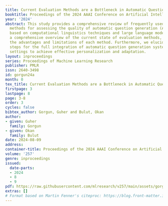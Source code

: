 ```yaml
---
title: Current Evaluation Methods are a Bottleneck in Automatic Question Generation
booktitle: Proceedings of the 2024 AAAI Conference on Artificial Intelligence
year: '2024'
abstract: This study provides a comprehensive review of frequently used evaluation
  methods for assessing the quality of automatic question generation (AQG) systems
  based on computational linguistics techniques and large language models. As we present
  a comprehensive overview of the current state of evaluation methods, we discuss
  the advantages and limitations of each method. Furthermore, we elucidate the next
  steps for the full integration of automatic question generation systems in educational
  settings to achieve effective personalization and adaptation.
layout: inproceedings
series: Proceedings of Machine Learning Research
publisher: PMLR
issn: 2640-3498
id: gorgun24a
month: 0
tex_title: Current Evaluation Methods are a Bottleneck in Automatic Question Generation
firstpage: 3
lastpage: 8
page: 3-8
order: 3
cycles: false
bibtex_author: Gorgun, Guher and Bulut, Okan
author:
- given: Guher
  family: Gorgun
- given: Okan
  family: Bulut
date: 2024-08-09
address:
container-title: Proceedings of the 2024 AAAI Conference on Artificial Intelligence
volume: '257'
genre: inproceedings
issued:
  date-parts:
  - 2024
  - 8
  - 9
pdf: https://raw.githubusercontent.com/mlresearch/v257/main/assets/gorgun24a/gorgun24a.pdf
extras: []
# Format based on Martin Fenner's citeproc: https://blog.front-matter.io/posts/citeproc-yaml-for-bibliographies/
---
```

